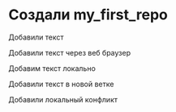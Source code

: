 #  Создали my_first_repo

Добавили текст 

Добавили текст через веб браузер


Добавим текст локально

Добавили текст в новой ветке

Добавили локальный конфликт
